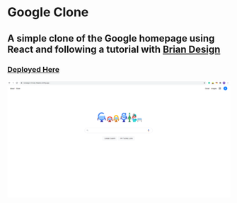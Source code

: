 ﻿# Google Clone
 ## A simple clone of the Google homepage using React and following a tutorial with [Brian Design](https://www.youtube.com/watch?v=3NNCpwAf_SY)
 ### [Deployed Here](https://nostalgic-minsky-6daeec.netlify.app/)
![Alt text](google-clone/src/images/preview.png?raw=true "Google Clone")
